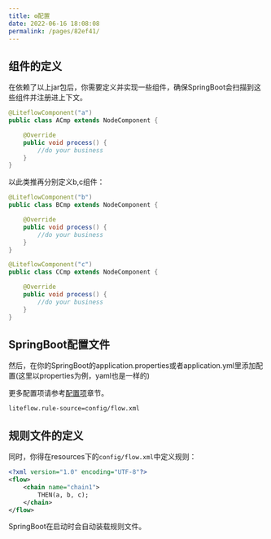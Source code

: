 ```yaml
---
title: ⚙️配置
date: 2022-06-16 18:08:08
permalink: /pages/82ef41/
---
```


## 组件的定义

在依赖了以上jar包后，你需要定义并实现一些组件，确保SpringBoot会扫描到这些组件并注册进上下文。

```java
@LiteflowComponent("a")
public class ACmp extends NodeComponent {

	@Override
	public void process() {
		//do your business
	}
}
```

以此类推再分别定义b,c组件：

```java
@LiteflowComponent("b")
public class BCmp extends NodeComponent {

	@Override
	public void process() {
		//do your business
	}
}
```

```java
@LiteflowComponent("c")
public class CCmp extends NodeComponent {

	@Override
	public void process() {
		//do your business
	}
}
```

## SpringBoot配置文件

然后，在你的SpringBoot的application.properties或者application.yml里添加配置(这里以properties为例，yaml也是一样的)

更多配置项请参考[配置项](/pages/4594ec/)章节。

```properties
liteflow.rule-source=config/flow.xml
```

## 规则文件的定义
同时，你得在resources下的`config/flow.xml`中定义规则：
```xml
<?xml version="1.0" encoding="UTF-8"?>
<flow>
    <chain name="chain1">
        THEN(a, b, c);
    </chain>
</flow>
```

SpringBoot在启动时会自动装载规则文件。